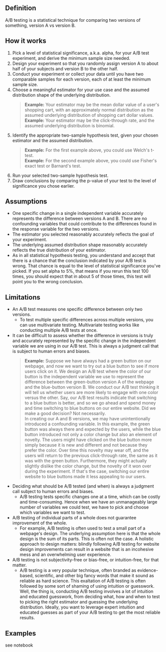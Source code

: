 ## Definition  
A/B testing is a statistical technique for comparing two versions of something, version A vs version B.  

## How it works  
1. Pick a level of statistical significance, a.k.a. alpha, for your A/B test experiment, and derive the minimum sample size needed.  
2. Design your experiment so that you randomly assign version A to about half of your subjects and version B to the other half.  
3. Conduct your experiment or collect your data until you have two comparable samples for each version, each of at least the minimum sample size.  
4. Choose a meaningful estimator for your use case and the assumed distribution shape of the underlying distribution.  
   >**Example:** Your estimator may be the mean dollar value of a user's shopping cart, with an approximately normal distribution as the assumed underlying distribution of shopping cart dollar values.  
   >**Example:** Your estimator may be the click-through rate, and the assumed underlying distribution is binomial.  
5. Identify the appropriate two-sample hypothesis test, given your chosen estimator and the assumed distribution.  
   >**Example:** For the first example above, you could use Welch's t-test.  
   >**Example:** For the second example above, you could use Fisher's exact test or Barnard's test.  
6. Run your selected two-sample hypothesis test.  
7. Draw conclusions by comparing the p-value of your test to the level of significance you chose earlier.  

## Assumptions  
- One specific change in a single independent variable accurately represents the difference between versions A and B. There are no confounding variables that could contribute to the differences found in the response variable for the two versions.  
- The estimator you selected reasonably accurately reflects the goal of your experiment.  
- The underlying assumed distribution shape reasonably accurately reflects the true distribution of your estimator.  
- As in all statistical hypothesis testing, you understand and accept that there is a chance that the conclusion indicated by your A/B test is wrong. That chance is equal to the level of statistical significance you've picked. If you set alpha to 5%, that means if you rerun this test 100 times, you should expect that in about 5 of those times, this test will point you to the wrong conclusion.  

## Limitations  
- An A/B test measures one specific difference between only two versions.  
  - To test multiple specific differences across multiple versions, you can use multivariate testing. Multivariate testing works like conducting multiple A/B tests at once.  
- It can be difficult to assess whether the difference in versions is truly and accurately represented by the specific change in the independent variable we are using in our A/B test. This is always a judgment call that is subject to human errors and biases.  
  >**Example:** Suppose we have always had a green button on our webpage, and now we want to try out a blue button to see if more users click on it. We design an A/B test where the color of our button is the independent variable we use to represent the difference between the green-button version A of the webpage and the blue-button version B. We conduct our A/B test thinking it will tell us whether users are more likely to engage with one color versus the other. Say, our A/B test results indicate that switching to a blue button is better, and so we go ahead and spend money and time switching to blue buttons on our entire website. Did we make a good decision? Not necessarily.  
  >In creating our A and B versions, we may have unintentionally introduced a confounding variable. In this example, the green button was always there and expected by the users, while the blue button introduced not only a color change but also an element of novelty. The users might have clicked on the blue button more simply because it is new and different and not because they prefer the color. Over time this novelty may wear off, and the users will return to the previous click-through rate, the same as it was with the green button. Furthermore, they might actually slightly dislike the color change, but the novelty of it won over during the experiment. If that's the case, switching our entire website to blue buttons made it less appealing to our users.  
- Deciding what should be A/B tested (and when) is always a judgment call subject to human errors and biases.  
  - A/B testing tests specific changes one at a time, which can be costly and time-consuming. Hence when we have an unmanageably large number of variables we could test, we have to pick and choose which variables we want to test.  
- A/B testing of individual parts of a whole does not guarantee improvement of the whole.  
  - For example, A/B testing is often used to test a small part of a webpage's design. The underlying assumption here is that the whole design is the sum of its parts. This is often not the case. A holistic approach to design matters: blindly following A/B testing for website design improvements can result in a website that is an incohesive mess and an overwhelming user experience.  
- A/B testing is not subjectivity-free or bias-free, or intuition-free, for that matter.  
  - A/B testing is a very popular technique, often branded as evidence-based, scientific, and other big fancy words that make it sound as reliable as hard science. This exaltation of A/B testing is often followed by some sort of shaming of using intuition or guesswork. Well, the thing is, conducting A/B testing involves a lot of intuition and educated guesswork, from deciding what, how and when to test to picking the right estimator and guessing the underlying distribution. Ideally, you want to leverage expert intuition and educated guesses as part of your A/B testing to get the most reliable results.

## Examples  
see notebook